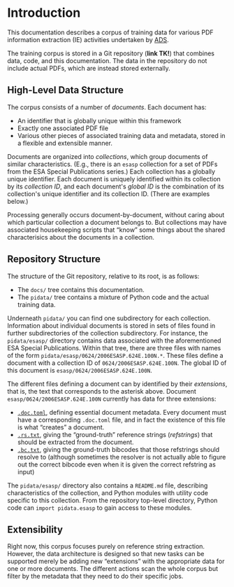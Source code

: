 # Introduction

This documentation describes a corpus of training data for various PDF
information extraction (IE) activities undertaken by [ADS].

[ADS]: https://ui.adsabs.harvard.edu/

The training corpus is stored in a Git repository (**link TK!**) that combines
data, code, and this documentation. The data in the repository do not include
actual PDFs, which are instead stored externally.


## High-Level Data Structure

The corpus consists of a number of *documents*. Each document has:

- An identifier that is globally unique within this framework
- Exactly one associated PDF file
- Various other pieces of associated training data and metadata, stored in a
  flexible and extensible manner.

Documents are organized into *collections*, which group documents of similar
characteristics. (E.g., there is an `esasp` collection for a set of PDFs from
the ESA Special Publications series.) Each collection has a globally unique
identifier. Each document is uniquely identified within its collection by its
*collection ID*, and each document's *global ID* is the combination of its
collection's unique identifier and its collection ID. (There are examples
below.)

Processing generally occurs document-by-document, without caring about which
particular collection a document belongs to. But collections may have associated
housekeeping scripts that “know” some things about the shared characterisics
about the documents in a collection.


## Repository Structure

The structure of the Git repository, relative to its root, is as follows:

- The `docs/` tree contains this documentation.
- The `pidata/` tree contains a mixture of Python code and the actual training
  data.

Underneath `pidata/` you can find one subdirectory for each collection.
Information about individual documents is stored in sets of files found in
further subdirectories of the collection subdirectory. For instance, the
`pidata/esasp/` directory contains data associated with the aforementioned ESA
Special Publications. Within that tree, there are three files with names of the
form `pidata/esasp/0624/2006ESASP.624E.100N.*`. These files define a document
with a collection ID of `0624/2006ESASP.624E.100N`. The global ID of this
document is `esasp/0624/2006ESASP.624E.100N`.

The different files defining a document can by identified by their *extensions*,
that is, the text that corresponds to the asterisk above. Document
`esasp/0624/2006ESASP.624E.100N` currently has data for three extensions:

- [`.doc.toml`](./data/doc_toml.md), defining essential document metadata. Every
  document must have a corresponding `.doc.toml` file, and in fact the existence
  of this file is what “creates” a document.
- [`.rs.txt`](./data/rs_txt.md), giving the “ground-truth” reference strings
  (*refstrings*) that should be extracted from the document.
- [`.bc.txt`](./data/bc_txt.md), giving the ground-truth bibcodes that those
  refstrings should resolve to (although sometimes the resolver is not actually
  able to figure out the correct bibcode even when it is given the correct
  refstring as input)

The `pidata/esasp/` directory also contains a `README.md` file, describing
characteristics of the collection, and Python modules with utility code specific
to this collection. From the repository top-level directory, Python code can
`import pidata.esasp` to gain access to these modules.


## Extensibility

Right now, this corpus focuses purely on reference string extraction. However,
the data architecture is designed so that new tasks can be supported merely be
adding new “extensions” with the appropriate data for one or more documents. The
different actions scan the whole corpus but filter by the metadata that they
need to do their specific jobs.